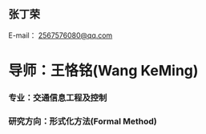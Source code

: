 ## 张丁荣

E-mail： 2567576080@qq.com

# 导师：王恪铭(Wang KeMing)

### 专业：交通信息工程及控制

### 研究方向：形式化方法(Formal Method)

